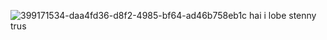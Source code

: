 ![399171534-daa4fd36-d8f2-4985-bf64-ad46b758eb1c](https://github.com/user-attachments/assets/7ca11b44-b115-4297-acf6-13989b967e71)
hai i lobe stenny trus